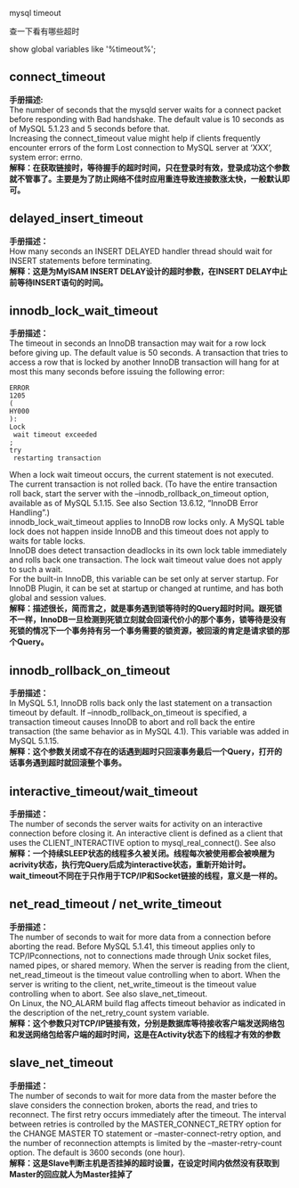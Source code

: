mysql timeout

查一下看有哪些超时

show global variables like '%timeout%';

## connect\_timeout

**手册描述:**  
The number of seconds that the mysqld server waits for a connect packet before responding with Bad handshake. The default value is 10 seconds as of MySQL 5.1.23 and 5 seconds before that.  
Increasing the connect\_timeout value might help if clients frequently encounter errors of the form Lost connection to MySQL server at ‘XXX’, system error: errno.  
**解释：在获取链接时，等待握手的超时时间，只在登录时有效，登录成功这个参数就不管事了。主要是为了防止网络不佳时应用重连导致连接数涨太快，一般默认即可。**  


## delayed\_insert\_timeout

**手册描述：**  
How many seconds an INSERT DELAYED handler thread should wait for INSERT statements before terminating.  
**解释：这是为MyISAM INSERT DELAY设计的超时参数，在INSERT DELAY中止前等待INSERT语句的时间。**  


## innodb\_lock\_wait\_timeout

**手册描述：**  
The timeout in seconds an InnoDB transaction may wait for a row lock before giving up. The default value is 50 seconds. A transaction that tries to access a row that is locked by another InnoDB transaction will hang for at most this many seconds before issuing the following error:

```
ERROR 
1205
(
HY000
):
Lock
 wait timeout exceeded
;
try
 restarting transaction
```

When a lock wait timeout occurs, the current statement is not executed. The current transaction is not rolled back. \(To have the entire transaction roll back, start the server with the –innodb\_rollback\_on\_timeout option, available as of MySQL 5.1.15. See also Section 13.6.12, “InnoDB Error Handling”.\)  
innodb\_lock\_wait\_timeout applies to InnoDB row locks only. A MySQL table lock does not happen inside InnoDB and this timeout does not apply to waits for table locks.  
InnoDB does detect transaction deadlocks in its own lock table immediately and rolls back one transaction. The lock wait timeout value does not apply to such a wait.  
For the built-in InnoDB, this variable can be set only at server startup. For InnoDB Plugin, it can be set at startup or changed at runtime, and has both global and session values.  
**解释：描述很长，简而言之，就是事务遇到锁等待时的Query超时时间。跟死锁不一样，InnoDB一旦检测到死锁立刻就会回滚代价小的那个事务，锁等待是没有死锁的情况下一个事务持有另一个事务需要的锁资源，被回滚的肯定是请求锁的那个Query。**  


## innodb\_rollback\_on\_timeout

**手册描述：**  
In MySQL 5.1, InnoDB rolls back only the last statement on a transaction timeout by default. If –innodb\_rollback\_on\_timeout is specified, a transaction timeout causes InnoDB to abort and roll back the entire transaction \(the same behavior as in MySQL 4.1\). This variable was added in MySQL 5.1.15.  
**解释：这个参数关闭或不存在的话遇到超时只回滚事务最后一个Query，打开的话事务遇到超时就回滚整个事务。**  


## interactive\_timeout/wait\_timeout

**手册描述：**  
The number of seconds the server waits for activity on an interactive connection before closing it. An interactive client is defined as a client that uses the CLIENT\_INTERACTIVE option to mysql\_real\_connect\(\). See also  
**解释：一个持续SLEEP状态的线程多久被关闭。线程每次被使用都会被唤醒为acrivity状态，执行完Query后成为interactive状态，重新开始计时。wait\_timeout不同在于只作用于TCP/IP和Socket链接的线程，意义是一样的。**  


## net\_read\_timeout / net\_write\_timeout

**手册描述：**  
The number of seconds to wait for more data from a connection before aborting the read. Before MySQL 5.1.41, this timeout applies only to TCP/IPconnections, not to connections made through Unix socket files, named pipes, or shared memory. When the server is reading from the client, net\_read\_timeout is the timeout value controlling when to abort. When the server is writing to the client, net\_write\_timeout is the timeout value controlling when to abort. See also slave\_net\_timeout.  
On Linux, the NO\_ALARM build flag affects timeout behavior as indicated in the description of the net\_retry\_count system variable.  
**解释：这个参数只对TCP/IP链接有效，分别是数据库等待接收客户端发送网络包和发送网络包给客户端的超时时间，这是在Activity状态下的线程才有效的参数**  


## slave\_net\_timeout

**手册描述：**  
The number of seconds to wait for more data from the master before the slave considers the connection broken, aborts the read, and tries to reconnect. The first retry occurs immediately after the timeout. The interval between retries is controlled by the MASTER\_CONNECT\_RETRY option for the CHANGE MASTER TO statement or –master-connect-retry option, and the number of reconnection attempts is limited by the –master-retry-count option. The default is 3600 seconds \(one hour\).  
**解释：这是Slave判断主机是否挂掉的超时设置，在设定时间内依然没有获取到Master的回应就人为Master挂掉了**


